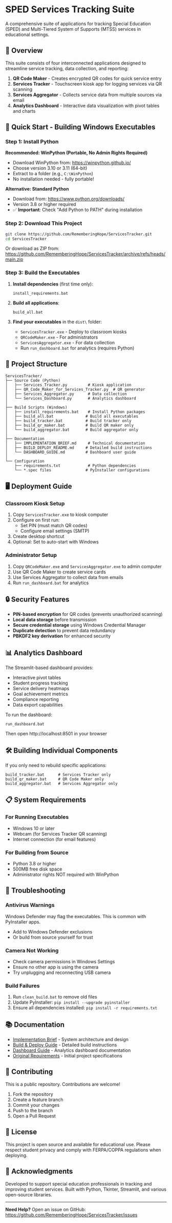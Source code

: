 # SPED Services Tracking Suite

A comprehensive suite of applications for tracking Special Education (SPED) and Multi-Tiered System of Supports (MTSS) services in educational settings.

## 🎯 Overview

This suite consists of four interconnected applications designed to streamline service tracking, data collection, and reporting:

1. **QR Code Maker** - Creates encrypted QR codes for quick service entry
2. **Services Tracker** - Touchscreen kiosk app for logging services via QR scanning
3. **Services Aggregator** - Collects service data from multiple sources via email
4. **Analytics Dashboard** - Interactive data visualization with pivot tables and charts

## 🚀 Quick Start - Building Windows Executables

### Step 1: Install Python

**Recommended: WinPython (Portable, No Admin Rights Required)**
- Download WinPython from: https://winpython.github.io/
- Choose version 3.10 or 3.11 (64-bit)
- Extract to a folder (e.g., `C:\WinPython`)
- No installation needed - fully portable!

**Alternative: Standard Python**
- Download from: https://www.python.org/downloads/
- Version 3.8 or higher required
- ✅ **Important**: Check "Add Python to PATH" during installation

### Step 2: Download This Project

```bash
git clone https://github.com/RememberingHope/ServicesTracker.git
cd ServicesTracker
```

Or download as ZIP from: https://github.com/RememberingHope/ServicesTracker/archive/refs/heads/main.zip

### Step 3: Build the Executables

1. **Install dependencies** (first time only):
   ```batch
   install_requirements.bat
   ```

2. **Build all applications**:
   ```batch
   build_all.bat
   ```

3. **Find your executables** in the `dist\` folder:
   - `ServicesTracker.exe` - Deploy to classroom kiosks
   - `QRCodeMaker.exe` - For administrators
   - `ServicesAggregator.exe` - For data collection
   - Run `run_dashboard.bat` for analytics (requires Python)

## 📁 Project Structure

```
ServicesTracker/
├── Source Code (Python)
│   ├── Services_Tracker.py         # Kiosk application
│   ├── QR_Code_Maker_for_Services_Tracker.py  # QR generator
│   ├── Services_Aggregator.py      # Data collection
│   └── Services_Dashboard.py       # Analytics dashboard
│
├── Build Scripts (Windows)
│   ├── install_requirements.bat    # Install Python packages
│   ├── build_all.bat              # Build all executables
│   ├── build_tracker.bat          # Build tracker only
│   ├── build_qr_maker.bat         # Build QR maker only
│   └── build_aggregator.bat       # Build aggregator only
│
├── Documentation
│   ├── IMPLEMENTATION_BRIEF.md     # Technical documentation
│   ├── BUILD_DEPLOY_README.md     # Detailed build instructions
│   └── DASHBOARD_GUIDE.md         # Dashboard user guide
│
└── Configuration
    ├── requirements.txt            # Python dependencies
    └── *.spec files               # PyInstaller configurations
```

## 🖥️ Deployment Guide

### Classroom Kiosk Setup
1. Copy `ServicesTracker.exe` to kiosk computer
2. Configure on first run:
   - Set PIN (must match QR codes)
   - Configure email settings (SMTP)
3. Create desktop shortcut
4. Optional: Set to auto-start with Windows

### Administrator Setup
1. Copy `QRCodeMaker.exe` and `ServicesAggregator.exe` to admin computer
2. Use QR Code Maker to create service cards
3. Use Services Aggregator to collect data from emails
4. Run `run_dashboard.bat` for analytics

## 🔒 Security Features

- **PIN-based encryption** for QR codes (prevents unauthorized scanning)
- **Local data storage** before transmission
- **Secure credential storage** using Windows Credential Manager
- **Duplicate detection** to prevent data redundancy
- **PBKDF2 key derivation** for enhanced security

## 📊 Analytics Dashboard

The Streamlit-based dashboard provides:
- Interactive pivot tables
- Student progress tracking
- Service delivery heatmaps
- Goal achievement metrics
- Compliance reporting
- Data export capabilities

To run the dashboard:
```batch
run_dashboard.bat
```
Then open http://localhost:8501 in your browser

## 🛠️ Building Individual Components

If you only need to rebuild specific applications:

```batch
build_tracker.bat      # Services Tracker only
build_qr_maker.bat     # QR Code Maker only
build_aggregator.bat   # Services Aggregator only
```

## 📋 System Requirements

### For Running Executables
- Windows 10 or later
- Webcam (for Services Tracker QR scanning)
- Internet connection (for email features)

### For Building from Source
- Python 3.8 or higher
- 500MB free disk space
- Administrator rights NOT required with WinPython

## 🐛 Troubleshooting

### Antivirus Warnings
Windows Defender may flag the executables. This is common with PyInstaller apps.
- Add to Windows Defender exclusions
- Or build from source yourself for trust

### Camera Not Working
- Check camera permissions in Windows Settings
- Ensure no other app is using the camera
- Try unplugging and reconnecting USB camera

### Build Failures
1. Run `clean_build.bat` to remove old files
2. Update PyInstaller: `pip install --upgrade pyinstaller`
3. Ensure all dependencies installed: `pip install -r requirements.txt`

## 📚 Documentation

- [Implementation Brief](IMPLEMENTATION_BRIEF.md) - System architecture and design
- [Build & Deploy Guide](BUILD_DEPLOY_README.md) - Detailed build instructions
- [Dashboard Guide](DASHBOARD_GUIDE.md) - Analytics dashboard documentation
- [Original Requirements](sped_mtss_apps.md) - Initial project specifications

## 🤝 Contributing

This is a public repository. Contributions are welcome!

1. Fork the repository
2. Create a feature branch
3. Commit your changes
4. Push to the branch
5. Open a Pull Request

## 📄 License

This project is open source and available for educational use. Please respect student privacy and comply with FERPA/COPPA regulations when deploying.

## 🙏 Acknowledgments

Developed to support special education professionals in tracking and improving student services. Built with Python, Tkinter, Streamlit, and various open-source libraries.

---

**Need Help?** Open an issue on GitHub: https://github.com/RememberingHope/ServicesTracker/issues